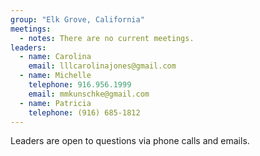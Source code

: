 ```yaml
---
group: "Elk Grove, California"
meetings:
  - notes: There are no current meetings.
leaders:
  - name: Carolina 
    email: lllcarolinajones@gmail.com
  - name: Michelle
    telephone: 916.956.1999
    email: mmkunschke@gmail.com
  - name: Patricia
    telephone: (916) 685-1812
---
```

Leaders are open to questions via phone calls and emails.